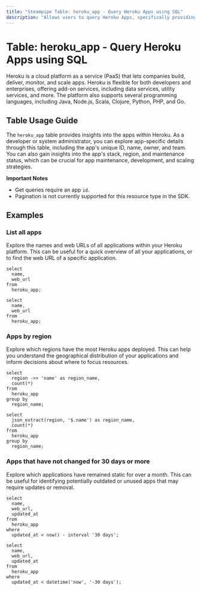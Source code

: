 ```yaml
---
title: "Steampipe Table: heroku_app - Query Heroku Apps using SQL"
description: "Allows users to query Heroku Apps, specifically providing information about each app's details, such as the app's unique ID, name, owner, and team. The table also provides insights into the app's stack, region, and maintenance status."
---
```


# Table: heroku_app - Query Heroku Apps using SQL

Heroku is a cloud platform as a service (PaaS) that lets companies build, deliver, monitor, and scale apps. Heroku is flexible for both developers and enterprises, offering add-on services, including data services, utility services, and more. The platform also supports several programming languages, including Java, Node.js, Scala, Clojure, Python, PHP, and Go.

## Table Usage Guide

The `heroku_app` table provides insights into the apps within Heroku. As a developer or system administrator, you can explore app-specific details through this table, including the app's unique ID, name, owner, and team. You can also gain insights into the app's stack, region, and maintenance status, which can be crucial for app maintenance, development, and scaling strategies.

**Important Notes**
- Get queries require an app `id`.
- Pagination is not currently supported for this resource type in the SDK.

## Examples

### List all apps
Explore the names and web URLs of all applications within your Heroku platform. This can be useful for a quick overview of all your applications, or to find the web URL of a specific application.

```sql+postgres
select
  name,
  web_url
from
  heroku_app;
```

```sql+sqlite
select
  name,
  web_url
from
  heroku_app;
```

### Apps by region
Explore which regions have the most Heroku apps deployed. This can help you understand the geographical distribution of your applications and inform decisions about where to focus resources.

```sql+postgres
select
  region ->> 'name' as region_name,
  count(*)
from
  heroku_app
group by
  region_name;
```

```sql+sqlite
select
  json_extract(region, '$.name') as region_name,
  count(*)
from
  heroku_app
group by
  region_name;
```

### Apps that have not changed for 30 days or more
Explore which applications have remained static for over a month. This can be useful for identifying potentially outdated or unused apps that may require updates or removal.

```sql+postgres
select
  name,
  web_url,
  updated_at
from
  heroku_app
where
  updated_at < now() - interval '30 days';
```

```sql+sqlite
select
  name,
  web_url,
  updated_at
from
  heroku_app
where
  updated_at < datetime('now', '-30 days');
```